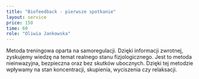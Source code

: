 ```yaml
---
title: "Biofeedback - pierwsze spotkanie"
layout: service
price: 150
time: 60
role: "Oliwia Jankowska"
---
```


Metoda treningowa oparta na samoregulacji. Dzięki informacji zwrotnej, zyskujemy wiedzę na temat realnego stanu fizjologicznego.
Jest to metoda nieinwazyjna, bezpieczna oraz bez skutków ubocznych. Dzięki tej metodzie wpływamy na stan koncentracji, skupienia, wyciszenia czy relaksacji.

